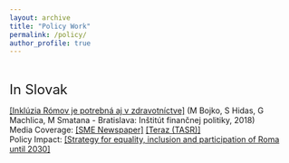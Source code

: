 ```yaml
---
layout: archive
title: "Policy Work"
permalink: /policy/
author_profile: true
---
```


<br>

<font size="5">In Slovak</font>

[[Inklúzia Rómov je potrebná aj v zdravotníctve]](https://www.mfsr.sk/files/archiv/34/2018_23_Inkluzia_zdravie_final.pdf) (M Bojko, S Hidas, G Machlica, M Smatana - Bratislava: Inštitút finančnej politiky, 2018)<br>
Media Coverage: [[SME Newspaper]](https://domov.sme.sk/c/22009768/odbornici-tvrdia-ze-inkluzia-romov-je-potrebna-aj-v-zdravotnictve.html)
[[Teraz (TASR)]](https://www.teraz.sk/zdravie/inkluzia-romov-je-potrebna-aj-v-zdrav/367522-clanok.html) <br>
Policy Impact: [[Strategy for equality, inclusion and participation of Roma until 2030]](https://www.romovia.vlada.gov.sk/strategie/strategia-pre-rovnost-inkluziu-a-participaciu-romov-do-roku-2030/)
